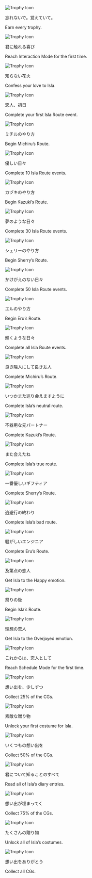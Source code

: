 <style>
  h1 { text-align: center; }
  h2 { text-align: center; }
</style>

<div class="trophy-list">

<div class="trophy-row">
    <div class="trophy-item">
      <img src="/assets/images/trophies/image51.webp" alt="Trophy Icon">
      <div class="trophy-text">
        <p class="jp-text">忘れないで。覚えていて。</p>
        <p class="en-text">Earn every trophy.</p>
      </div>
    </div>
    <div class="trophy-item">
      <img src="/assets/images/trophies/image9.webp" alt="Trophy Icon">
      <div class="trophy-text">
        <p class="jp-text">君に触れる喜び</p>
        <p class="en-text">Reach Interaction Mode for the first time.</p>
      </div>
    </div>
  </div>

  <div class="trophy-row">
    <div class="trophy-item">
      <img src="/assets/images/trophies/image8.webp" alt="Trophy Icon">
      <div class="trophy-text">
        <p class="jp-text">知らない花火</p>
        <p class="en-text">Confess your love to Isla.</p>
      </div>
    </div>
    <div class="trophy-item">
      <img src="/assets/images/trophies/image38.webp" alt="Trophy Icon">
      <div class="trophy-text">
        <p class="jp-text">恋人、初日</p>
        <p class="en-text">Complete your first Isla Route event.</p>
      </div>
    </div>
  </div>

  <div class="trophy-row">
    <div class="trophy-item">
      <img src="/assets/images/trophies/image48.webp" alt="Trophy Icon">
      <div class="trophy-text">
        <p class="jp-text">ミチルのやり方</p>
        <p class="en-text">Begin Michiru’s Route.</p>
      </div>
    </div>
    <div class="trophy-item">
      <img src="/assets/images/trophies/image55.webp" alt="Trophy Icon">
      <div class="trophy-text">
        <p class="jp-text">優しい日々</p>
        <p class="en-text">Complete 10 Isla Route events.</p>
      </div>
    </div>
  </div>

  <div class="trophy-row">
    <div class="trophy-item">
      <img src="/assets/images/trophies/image61.webp" alt="Trophy Icon">
      <div class="trophy-text">
        <p class="jp-text">カヅキのやり方</p>
        <p class="en-text">Begin Kazuki’s Route.</p>
      </div>
    </div>
    <div class="trophy-item">
      <img src="/assets/images/trophies/image4.webp" alt="Trophy Icon">
      <div class="trophy-text">
        <p class="jp-text">夢のような日々</p>
        <p class="en-text">Complete 30 Isla Route events.</p>
      </div>
    </div>
  </div>

  <div class="trophy-row">
    <div class="trophy-item">
      <img src="/assets/images/trophies/image18.webp" alt="Trophy Icon">
      <div class="trophy-text">
        <p class="jp-text">シェリーのやり方</p>
        <p class="en-text">Begin Sherry’s Route.</p>
      </div>
    </div>
    <div class="trophy-item">
      <img src="/assets/images/trophies/image20.webp" alt="Trophy Icon">
      <div class="trophy-text">
        <p class="jp-text">かけがえのない日々</p>
        <p class="en-text">Complete 50 Isla Route events.</p>
      </div>
    </div>
  </div>

  <div class="trophy-row">
    <div class="trophy-item">
      <img src="/assets/images/trophies/image60.webp" alt="Trophy Icon">
      <div class="trophy-text">
        <p class="jp-text">エルのやり方</p>
        <p class="en-text">Begin Eru’s Route.</p>
      </div>
    </div>
    <div class="trophy-item">
      <img src="/assets/images/trophies/image56.webp" alt="Trophy Icon">
      <div class="trophy-text">
        <p class="jp-text">輝くような日々</p>
        <p class="en-text">Complete all Isla Route events.</p>
      </div>
    </div>
  </div>

  <div class="trophy-row">
    <div class="trophy-item">
      <img src="/assets/images/trophies/image63.webp" alt="Trophy Icon">
      <div class="trophy-text">
        <p class="jp-text">良き隣人にして良き友人</p>
        <p class="en-text">Complete Michiru’s Route.</p>
      </div>
    </div>
    <div class="trophy-item">
      <img src="/assets/images/trophies/image5.webp" alt="Trophy Icon">
      <div class="trophy-text">
        <p class="jp-text">いつかまた巡り会えますように</p>
        <p class="en-text">Complete Isla’s neutral route.</p>
      </div>
    </div>
  </div>

  <div class="trophy-row">
    <div class="trophy-item">
      <img src="/assets/images/trophies/image21.webp" alt="Trophy Icon">
      <div class="trophy-text">
        <p class="jp-text">不器用な元パートナー</p>
        <p class="en-text">Complete Kazuki’s Route.</p>
      </div>
    </div>
    <div class="trophy-item">
      <img src="/assets/images/trophies/image45.webp" alt="Trophy Icon">
      <div class="trophy-text">
        <p class="jp-text">また会えたね</p>
        <p class="en-text">Complete Isla’s true route.</p>
      </div>
    </div>
  </div>

  <div class="trophy-row">
    <div class="trophy-item">
      <img src="/assets/images/trophies/image35.webp" alt="Trophy Icon">
      <div class="trophy-text">
        <p class="jp-text">一番優しいギフティア</p>
        <p class="en-text">Complete Sherry’s Route.</p>
      </div>
    </div>
    <div class="trophy-item">
      <img src="/assets/images/trophies/image29.webp" alt="Trophy Icon">
      <div class="trophy-text">
        <p class="jp-text">逃避行の終わり</p>
        <p class="en-text">Complete Isla’s bad route.</p>
      </div>
    </div>
  </div>

  <div class="trophy-row">
    <div class="trophy-item">
      <img src="/assets/images/trophies/image59.webp" alt="Trophy Icon">
      <div class="trophy-text">
        <p class="jp-text">騒がしいエンジニア</p>
        <p class="en-text">Complete Eru’s Route.</p>
      </div>
    </div>
    <div class="trophy-item">
      <img src="/assets/images/trophies/image31.webp" alt="Trophy Icon">
      <div class="trophy-text">
        <p class="jp-text">及第点の恋人</p>
        <p class="en-text">Get Isla to the Happy emotion.</p>
      </div>
    </div>
  </div>

  <div class="trophy-row">
    <div class="trophy-item">
      <img src="/assets/images/trophies/image16.webp" alt="Trophy Icon">
      <div class="trophy-text">
        <p class="jp-text">祭りの後</p>
        <p class="en-text">Begin Isla’s Route.</p>
      </div>
    </div>
    <div class="trophy-item">
      <img src="/assets/images/trophies/image3.webp" alt="Trophy Icon">
      <div class="trophy-text">
        <p class="jp-text">理想の恋人</p>
        <p class="en-text">Get Isla to the Overjoyed emotion.</p>
      </div>
    </div>
  </div>

  <div class="trophy-row">
    <div class="trophy-item">
      <img src="/assets/images/trophies/image43.webp" alt="Trophy Icon">
      <div class="trophy-text">
        <p class="jp-text">これからは、恋人として</p>
        <p class="en-text">Reach Schedule Mode for the first time.</p>
      </div>
    </div>
    <div class="trophy-item">
      <img src="/assets/images/trophies/image50.webp" alt="Trophy Icon">
      <div class="trophy-text">
        <p class="jp-text">想い出を、少しずつ</p>
        <p class="en-text">Collect 25% of the CGs.</p>
      </div>
    </div>
  </div>

  <div class="trophy-row">
    <div class="trophy-item">
      <img src="/assets/images/trophies/image23.webp" alt="Trophy Icon">
      <div class="trophy-text">
        <p class="jp-text">素敵な贈り物</p>
        <p class="en-text">Unlock your first costume for Isla.</p>
      </div>
    </div>
    <div class="trophy-item">
      <img src="/assets/images/trophies/image26.webp" alt="Trophy Icon">
      <div class="trophy-text">
        <p class="jp-text">いくつもの想い出を</p>
        <p class="en-text">Collect 50% of the CGs.</p>
      </div>
    </div>
  </div>

  <div class="trophy-row">
    <div class="trophy-item">
      <img src="/assets/images/trophies/image62.webp" alt="Trophy Icon">
      <div class="trophy-text">
        <p class="jp-text">君について知ることのすべて</p>
        <p class="en-text">Read all of Isla’s diary entries.</p>
      </div>
    </div>
    <div class="trophy-item">
      <img src="/assets/images/trophies/image58.webp" alt="Trophy Icon">
      <div class="trophy-text">
        <p class="jp-text">想い出が埋まってく</p>
        <p class="en-text">Collect 75% of the CGs.</p>
      </div>
    </div>
  </div>

  <div class="trophy-row">
    <div class="trophy-item">
      <img src="/assets/images/trophies/image2.webp" alt="Trophy Icon">
      <div class="trophy-text">
        <p class="jp-text">たくさんの贈り物</p>
        <p class="en-text">Unlock all of Isla’s costumes.</p>
      </div>
    </div>
    <div class="trophy-item">
      <img src="/assets/images/trophies/image10.webp" alt="Trophy Icon">
      <div class="trophy-text">
        <p class="jp-text">想い出をありがとう</p>
        <p class="en-text">Collect all CGs.</p>
      </div>
    </div>
  </div>

</div>
